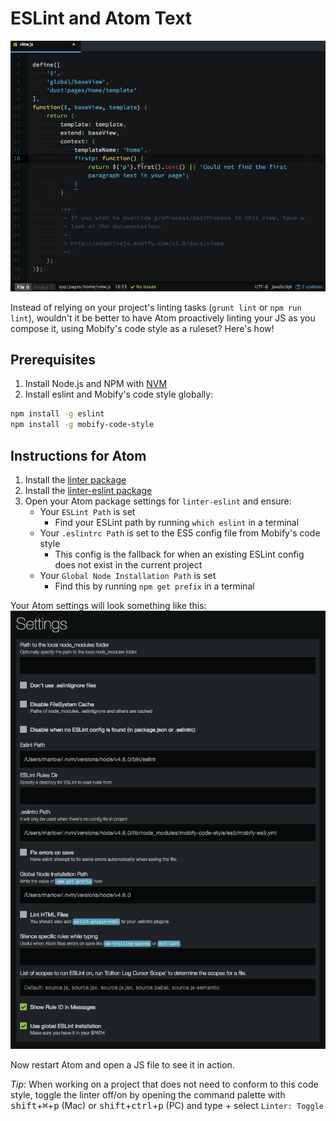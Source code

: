 # ESLint and Atom Text

![Linting in Atom](../assets/linting-in-atom.gif "Linting in Atom")

Instead of relying on your project's linting tasks (`grunt lint` or `npm run lint`), wouldn't it be better to have Atom proactively linting your JS as you compose it, using Mobify's code style as a ruleset? Here's how!

## Prerequisites

1. Install Node.js and NPM with [NVM](https://github.com/creationix/nvm)
1. Install eslint and Mobify's code style globally:
```bash
npm install -g eslint
npm install -g mobify-code-style
```

## Instructions for Atom

1. Install the [linter package](https://atom.io/packages/linter)
1. Install the [linter-eslint package](https://atom.io/packages/linter-eslint)
1. Open your Atom package settings for `linter-eslint` and ensure:
    * Your `ESLint Path` is set
        * Find your ESLint path by running `which eslint` in a terminal
    * Your `.eslintrc Path` is set to the ES5 config file from Mobify's code style
        * This config is the fallback for when an existing ESLint config does not exist in the current project
    * Your `Global Node Installation Path` is set
        * Find this by running `npm get prefix` in a terminal

Your Atom settings will look something like this:
![Atom Linter Settings](../assets/atom-linter-settings.png "Atom Linter Settings")

Now restart Atom and open a JS file to see it in action.

*Tip*: When working on a project that does not need to conform to this code style,
toggle the linter off/on by opening the command palette with <kbd>shift</kbd>+<kbd>⌘</kbd>+<kbd>p</kbd> (Mac) or <kbd>shift</kbd>+<kbd>ctrl</kbd>+<kbd>p</kbd> (PC) and type + select `Linter: Toggle`
